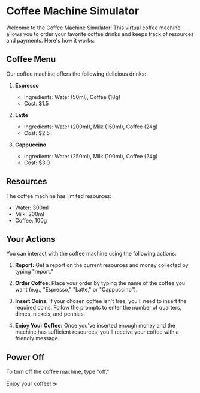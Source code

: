# Coffee Machine Simulator

Welcome to the Coffee Machine Simulator! This virtual coffee machine allows you to order your favorite coffee drinks and keeps track of resources and payments. Here's how it works:

## Coffee Menu

Our coffee machine offers the following delicious drinks:

1. **Espresso**
   - Ingredients: Water (50ml), Coffee (18g)
   - Cost: $1.5

2. **Latte**
   - Ingredients: Water (200ml), Milk (150ml), Coffee (24g)
   - Cost: $2.5

3. **Cappuccino**
   - Ingredients: Water (250ml), Milk (100ml), Coffee (24g)
   - Cost: $3.0

## Resources

The coffee machine has limited resources:

- Water: 300ml
- Milk: 200ml
- Coffee: 100g

## Your Actions

You can interact with the coffee machine using the following actions:

1. **Report:** Get a report on the current resources and money collected by typing "report."

2. **Order Coffee:** Place your order by typing the name of the coffee you want (e.g., "Espresso," "Latte," or "Cappuccino").

3. **Insert Coins:** If your chosen coffee isn't free, you'll need to insert the required coins. Follow the prompts to enter the number of quarters, dimes, nickels, and pennies.

4. **Enjoy Your Coffee:** Once you've inserted enough money and the machine has sufficient resources, you'll receive your coffee with a friendly message.

## Power Off

To turn off the coffee machine, type "off."

Enjoy your coffee! ☕
